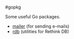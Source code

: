 #gopkg

Some useful Go packages.

- [mailer](mailer/) (for sending e-mails)
- [rdb](rdb/) (utilities for Rethink DB)

